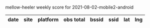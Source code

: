 mellow-heeler weekly score for 2021-08-02-mobile2-android

|date|site|platform|obs total|bssid|ssid|lat|lng|
|--|--|--|--|--|--|--|--|
